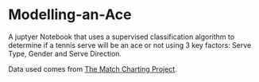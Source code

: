 # Modelling-an-Ace
A juptyer Notebook that uses a supervised classification algorithm to determine if a tennis serve will be an ace or not using 3 key factors: Serve Type, Gender and Serve Direction.  

Data used comes from [The Match Charting Project](https://github.com/JeffSackmann/tennis_MatchChartingProject).
